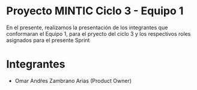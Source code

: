 # Proyecto MINTIC Ciclo 3 - Equipo 1

En el presente, realizamos la presentación de los integrantes que conformaran el Equipo 1, para el pryecto del ciclo 3 y los respectivos roles asignados para el presente Sprint

# Integrantes
- Omar Andŕes Zambrano Arias (Product Owner)